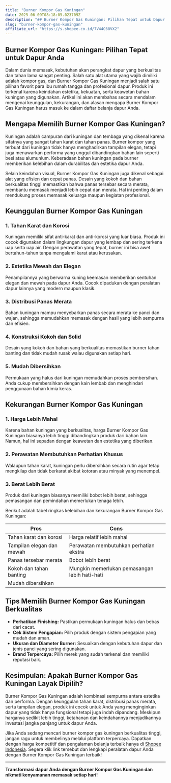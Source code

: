 ```yaml
---
title: "Burner Kompor Gas Kuningan"
date: 2025-06-09T08:18:05.023709Z
description: "## Burner Kompor Gas Kuningan: Pilihan Tepat untuk Dapur Anda..."
slug: "burner-kompor-gas-kuningan"
affiliate_url: "https://s.shopee.co.id/7V44C68VX2"
---
```

## Burner Kompor Gas Kuningan: Pilihan Tepat untuk Dapur Anda

Dalam dunia memasak, kebutuhan akan perangkat dapur yang berkualitas dan tahan lama sangat penting. Salah satu alat utama yang wajib dimiliki adalah kompor gas, dan Burner Kompor Gas Kuningan menjadi salah satu pilihan favorit para ibu rumah tangga dan profesional dapur. Produk ini terkenal karena keindahan estetika, kekuatan, serta keawetan bahan kuningan yang digunakan. Artikel ini akan membahas secara mendalam mengenai keunggulan, kekurangan, dan alasan mengapa Burner Kompor Gas Kuningan harus masuk ke dalam daftar belanja dapur Anda.

## Mengapa Memilih Burner Kompor Gas Kuningan?

Kuningan adalah campuran dari kuningan dan tembaga yang dikenal karena sifatnya yang sangat tahan karat dan tahan panas. Burner kompor yang terbuat dari kuningan tidak hanya menghadirkan tampilan elegan, tetapi juga menawarkan performa yang unggul dibandingkan bahan lain seperti besi atau alumunium. Keberadaan bahan kuningan pada burner memberikan kelebihan dalam durabilitas dan estetika dapur Anda.

Selain keindahan visual, Burner Kompor Gas Kuningan juga dikenal sebagai alat yang efisien dan cepat panas. Desain yang kokoh dan bahan berkualitas tinggi memastikan bahwa panas tersebar secara merata, membantu memasak menjadi lebih cepat dan merata. Hal ini penting dalam mendukung proses memasak keluarga maupun kegiatan profesional.

## Keunggulan Burner Kompor Gas Kuningan

### 1. **Tahan Karat dan Korosi**
Kuningan memiliki sifat anti-karat dan anti-korosi yang luar biasa. Produk ini cocok digunakan dalam lingkungan dapur yang lembap dan sering terkena uap serta uap air. Dengan perawatan yang tepat, burner ini bisa awet bertahun-tahun tanpa mengalami karat atau kerusakan.

### 2. **Estetika Mewah dan Elegan**
Penampilannya yang berwarna kuning keemasan memberikan sentuhan elegan dan mewah pada dapur Anda. Cocok dipadukan dengan peralatan dapur lainnya yang modern maupun klasik.

### 3. **Distribusi Panas Merata**
Bahan kuningan mampu menyebarkan panas secara merata ke panci dan wajan, sehingga memudahkan memasak dengan hasil yang lebih sempurna dan efisien.

### 4. **Konstruksi Kokoh dan Solid**
Desain yang kokoh dan bahan yang berkualitas memastikan burner tahan banting dan tidak mudah rusak walau digunakan setiap hari.

### 5. **Mudah Dibersihkan**
Permukaan yang halus dari kuningan memudahkan proses pembersihan. Anda cukup membersihkan dengan kain lembab dan menghindari penggunaan bahan kimia keras.

## Kekurangan Burner Kompor Gas Kuningan

### 1. **Harga Lebih Mahal**
Karena bahan kuningan yang berkualitas, harga Burner Kompor Gas Kuningan biasanya lebih tinggi dibandingkan produk dari bahan lain. Namun, hal ini sepadan dengan keawetan dan estetika yang diberikan.

### 2. **Perawatan Membutuhkan Perhatian Khusus**
Walaupun tahan karat, kuningan perlu dibersihkan secara rutin agar tetap mengkilap dan tidak berkarat akibat kotoran atau minyak yang menempel.

### 3. **Berat Lebih Berat**
Produk dari kuningan biasanya memiliki bobot lebih berat, sehingga pemasangan dan pemindahan memerlukan tenaga lebih.

Berikut adalah tabel ringkas kelebihan dan kekurangan Burner Kompor Gas Kuningan:

| **Pros**                     | **Cons**                                |
|------------------------------|------------------------------------------|
| Tahan karat dan korosi     | Harga relatif lebih mahal              |
| Tampilan elegan dan mewah   | Perawatan membutuhkan perhatian ekstra |
| Panas tersebar merata        | Bobot lebih berat                     |
| Kokoh dan tahan banting     | Mungkin memerlukan pemasangan lebih hati-hati |
| Mudah dibersihkan           |                                           |

## Tips Memilih Burner Kompor Gas Kuningan Berkualitas

- **Perhatikan Finishing:** Pastikan permukaan kuningan halus dan bebas dari cacat.
- **Cek Sistem Pengapian:** Pilih produk dengan sistem pengapian yang mudah dan aman.
- **Ukuran dan Diameter Burner:** Sesuaikan dengan kebutuhan dapur dan jenis panci yang sering digunakan.
- **Brand Terpercaya:** Pilih merek yang sudah terkenal dan memiliki reputasi baik.

## Kesimpulan: Apakah Burner Kompor Gas Kuningan Layak Dipilih?

Burner Kompor Gas Kuningan adalah kombinasi sempurna antara estetika dan performa. Dengan keunggulan tahan karat, distribusi panas merata, serta tampilan elegan, produk ini cocok untuk Anda yang menginginkan dapur yang tidak hanya fungsional tetapi juga indah dipandang. Meskipun harganya sedikit lebih tinggi, ketahanan dan keindahannya menjadikannya investasi jangka panjang untuk dapur Anda.

Jika Anda sedang mencari burner kompor gas kuningan berkualitas tinggi, jangan ragu untuk membelinya melalui platform terpercaya. Dapatkan dengan harga kompetitif dan pengalaman belanja terbaik hanya di [Shopee Indonesia](https://s.shopee.co.id/7V44C68VX2). Segera klik link tersebut dan lengkapi peralatan dapur Anda dengan Burner Kompor Gas Kuningan terbaik!

---

**Transformasi dapur Anda dengan Burner Kompor Gas Kuningan dan nikmati kenyamanan memasak setiap hari!**